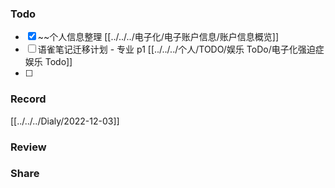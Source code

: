 
###  Todo

- [x] ~~个人信息整理 [[../../../电子化/电子账户信息/账户信息概览]]
- [ ] 语雀笔记迁移计划 - 专业 p1 [[../../../个人/TODO/娱乐 ToDo/电子化强迫症娱乐 Todo]]
- [ ] 



### Record

[[../../../Dialy/2022-12-03]]


### Review



### Share
